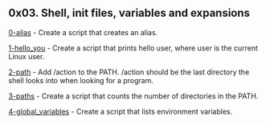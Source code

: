 ## 0x03. Shell, init files, variables and expansions

[0-alias](https://github.com/hamzayawa/alx-system_engineering-devops/blob/master/0x03-shell_variables_expansions/0-alias) - Create a script that creates an alias.


[1-hello_you](https://github.com/hamzayawa/alx-system_engineering-devops/blob/master/0x03-shell_variables_expansions/1-hello_you) - Create a script that prints hello user, where user is the current Linux user.


[2-path](https://github.com/hamzayawa/alx-system_engineering-devops/blob/master/0x03-shell_variables_expansions/2-path) - Add /action to the PATH. /action should be the last directory the shell looks into when looking for a program.


[3-paths](https://github.com/hamzayawa/alx-system_engineering-devops/blob/master/0x03-shell_variables_expansions/3-paths) - Create a script that counts the number of directories in the PATH.


[4-global_variables](https://github.com/hamzayawa/alx-system_engineering-devops/blob/master/0x03-shell_variables_expansions/4-global_variables) - Create a script that lists environment variables.
